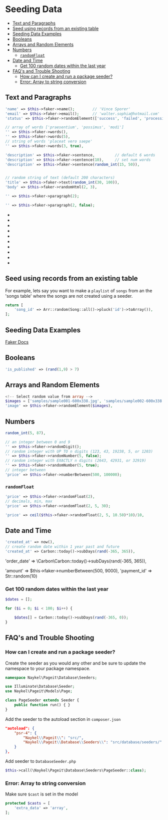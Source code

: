# Seeding Data

<!-- TOC -->

- [Text and Paragraphs](#text-and-paragraphs)
- [Seed using records from an existing table](#seed-using-records-from-an-existing-table)
- [Seeding Data Examples](#seeding-data-examples)
- [Booleans](#booleans)
- [Arrays and Random Elements](#arrays-and-random-elements)
- [Numbers](#numbers)
    - [`randomFloat`](#randomfloat)
- [Date and Time](#date-and-time)
    - [Get 100 random dates within the last year](#get-100-random-dates-within-the-last-year)
- [FAQ's and Trouble Shooting](#faqs-and-trouble-shooting)
    - [How can I create and run a package seeder?](#how-can-i-create-and-run-a-package-seeder)
    - [Error: Array to string conversion](#error-array-to-string-conversion)

<!-- /TOC -->


<a id="markdown-text-and-paragraphs" name="text-and-paragraphs"></a>

## Text and Paragraphs

```php
'name' => $this->faker->name();        // 'Vince Sporer'
'email' => $this->faker->email();      // 'walter.sophia@hotmail.com'
'status' => $this->faker->randomElement(['success', 'failed', 'processing']),

// array of words ['praesentium', 'possimus', 'modi']
'' => $this->faker->words(),
'' => $this->faker->words(5),
// string of words 'placeat vero saepe'
'' => $this->faker->words(3, true),

'description' => $this->faker->sentence,         // default 6 words
'description' => $this->faker->sentence(10),     // set num words
'description' => $this->faker->sentence(random_int(15, 50)),


// random string of text (default 200 characters)
'title' => $this->faker->text(random_int(30, 100)),
'body' => $this->faker->randomHtml(2, 3),

'' => $this->faker->paragraph(2);

'' => $this->faker->paragraph(2, false);
```

-
-
-
-
-
-
-
-
-
-
<a id="markdown-seed-using-records-from-an-existing-table" name="seed-using-records-from-an-existing-table"></a>

## Seed using records from an existing table

For example, lets say you want to make a `playlist` of `songs` from an the 'songs table' where the
songs are not created using a seeder.


```php
return [
    'song_id' => Arr::random(Song::all()->pluck('id')->toArray()),
];
```




<a id="markdown-seeding-data-examples" name="seeding-data-examples"></a>

## Seeding Data Examples

[Faker Docs](https://fakerphp.github.io/)


<a id="markdown-booleans" name="booleans"></a>

## Booleans

```php
'is_published' => (rand(1,9) > 7)
```




<a id="markdown-arrays-and-random-elements" name="arrays-and-random-elements"></a>

## Arrays and Random Elements

```php
<!-- Select random value from array -->
$images = ['samples/sample001-600x338.jpg', 'samples/sample002-600x338.jpg', 'samples/sample003-600x338.jpg'];
'image' => $this->faker->randomElement($images),
```


<a id="markdown-numbers" name="numbers"></a>

## Numbers

```php
random_int(5, 87),

// an integer between 0 and 9
'' => $this->faker->randomDigit();
// random integer with UP TO n digits (123, 43, 19238, 5, or 1203)
'' => $this->faker->randomNumber(5, false);
// random integer with EXACTLY n digits (2643, 42931, or 32919)
'' => $this->faker->randomNumber(5, true);
// integer between
'price' => $this->faker->numberBetween(500, 100000);

```

<a id="markdown-randomfloat" name="randomfloat"></a>

### `randomFloat`

```php
'price' => $this->faker->randomFloat(2),
// decimals, min, max
'price' => $this->faker->randomFloat(2, 5, 30);

'price' => ceil($this->faker->randomFloat(2, 5, 10.50)*10)/10,

```


<a id="markdown-date-and-time" name="date-and-time"></a>

## Date and Time

```php
'created_at' => now(),
// create random date within 1 year past and future
'created_at' => Carbon::today()->subDays(rand(-365, 365)),
```

'order_date' => \Carbon\Carbon::today()->subDays(rand(-365, 365)),

'amount' => $this->faker->numberBetween(500, 9000),
'payment_id' => Str::random(10)



<a id="markdown-get-100-random-dates-within-the-last-year" name="get-100-random-dates-within-the-last-year"></a>

### Get 100 random dates within the last year

```php
$dates = [];

for ($i = 0; $i < 100; $i++) {

    $dates[] = Carbon::today()->subDays(rand(-365, 0));
}
```


<a id="markdown-faqs-and-trouble-shooting" name="faqs-and-trouble-shooting"></a>

## FAQ's and Trouble Shooting


<a id="markdown-how-can-i-create-and-run-a-package-seeder" name="how-can-i-create-and-run-a-package-seeder"></a>

### How can I create and run a package seeder?

Create the seeder as you would any other and be sure to update the namespace to your package namespace.

```php
namespace Naykel\Pageit\Database\Seeders;

use Illuminate\Database\Seeder;
use Naykel\Pageit\Models\Page;

class PageSeeder extends Seeder {
    public function run() { }
}
```

Add the seeder to the autoload section in `composer.json`

``` json
"autoload": {
    "psr-4": {
        "Naykel\\Pageit\\": "src/",
        "Naykel\\Pageit\\Database\\Seeders\\": "src/database/seeders/"
    }
},
```

Add seeder to `DatabaseSeeder.php`

```php
$this->call(\Naykel\Pageit\Database\Seeders\PageSeeder::class);
```


<a id="markdown-error-array-to-string-conversion" name="error-array-to-string-conversion"></a>

### Error: Array to string conversion

Make sure `$cast` is set in the model

```php
protected $casts = [
    'extra_data' => 'array',
];
```
